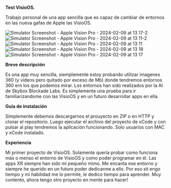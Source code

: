 **Test VisioOS.**

Trabajo personal de una app sencilla que es capaz de cambiar de entornos en las nueva gafas de Apple las VisioOS.

![Simulator Screenshot - Apple Vision Pro - 2024-02-09 at 13 17-2](https://github.com/agavgar/VisioOSTest_Environments/assets/98350985/a39b0769-03ff-431c-867a-aa9f3d9880e8)
![Simulator Screenshot - Apple Vision Pro - 2024-02-09 at 13 11-2](https://github.com/agavgar/VisioOSTest_Environments/assets/98350985/0931a860-bdbf-40aa-8f78-129d340f87b4)
![Simulator Screenshot - Apple Vision Pro - 2024-02-09 at 13 11](https://github.com/agavgar/VisioOSTest_Environments/assets/98350985/f39dce44-ba16-4ff8-884e-ccf8b82e9e02)
![Simulator Screenshot - Apple Vision Pro - 2024-02-09 at 13 18](https://github.com/agavgar/VisioOSTest_Environments/assets/98350985/968d7f51-835a-489e-b1db-0a58cbf553ac)
![Simulator Screenshot - Apple Vision Pro - 2024-02-09 at 13 17](https://github.com/agavgar/VisioOSTest_Environments/assets/98350985/2a022752-14e5-409d-ab57-a6695c855fb5)


**Breve descripción**

Es una app muy sencilla, siemplemente estoy probando utilizar imagenes 360 (y videos pero quitado por exceso de Mb) donde tendremos entornos 360 ern los que podemos mirar. Los entornos han sido realizados por la AI de Skybox Blockade Labs. Es simplemente una prueba para ir familiarizandome con las VisioOS y en un futuro desarrollar apps en ella.

**Guía de instalación**

Simplemente debemos descargarnos el prouyecto en ZIP o en HTTP y clonar el repositorio. Luego ejecutar el archivo del proyecto de xCode y con pulsar al play tendremos la aplicación funcionando. Solo usuarios con MAC y xCode instalado.

**Experiencia**

Mi primer proyecto de VisioOS. Solamente quería probar como funciona más o menso el entorno de VisioOS y como poder programar en él. Las apps XR siempre han sido mi pequeño mimo. Me encanta ese entorno y siempre he querido en un futuro poder dedicarme a ello. Por eso sit engo tiempo y mi habilidad me lo permite, le dedico tiempo para aprender. Muy contento, ahora tengo otro proyecto en mente para hacer!
